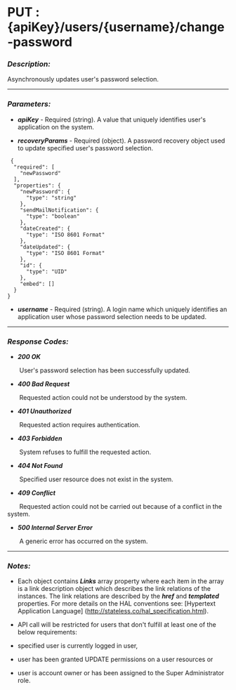 
# PUT : {apiKey}/users/{username}/change-password 

### *Description:* 
Asynchronously updates user&#39;s password selection. 



* * *
### *Parameters:*


- ***apiKey*** - Required (string). A value that uniquely identifies user&#39;s application on the system. 


- ***recoveryParams*** - Required (object). A password recovery object used to update specified user&#39;s password selection. 

```
 {
  "required": [
    "newPassword"
  ],
  "properties": {
    "newPassword": {
      "type": "string"
    },
    "sendMailNotification": {
      "type": "boolean"
    },
    "dateCreated": {
      "type": "ISO 8601 Format"
    },
    "dateUpdated": {
      "type": "ISO 8601 Format"
    },
    "id": {
      "type": "UID"
    },
    "embed": []
  }
} 

```

- ***username*** - Required (string). A login name which uniquely identifies an application user whose password selection needs to be updated. 


* * *
### *Response Codes:*


- ***200  OK*** 

&nbsp;&nbsp;&nbsp;&nbsp;&nbsp;&nbsp; User&#39;s password selection has been successfully updated. 


- ***400  Bad Request*** 

&nbsp;&nbsp;&nbsp;&nbsp;&nbsp;&nbsp; Requested action could not be understood by the system. 


- ***401  Unauthorized*** 

&nbsp;&nbsp;&nbsp;&nbsp;&nbsp;&nbsp; Requested action requires authentication. 


- ***403  Forbidden*** 

&nbsp;&nbsp;&nbsp;&nbsp;&nbsp;&nbsp; System refuses to fulfill the requested action. 


- ***404  Not Found*** 

&nbsp;&nbsp;&nbsp;&nbsp;&nbsp;&nbsp; Specified user resource does not exist in the system. 


- ***409  Conflict*** 

&nbsp;&nbsp;&nbsp;&nbsp;&nbsp;&nbsp; Requested action could not be carried out because of a conflict in the system. 


- ***500  Internal Server Error*** 

&nbsp;&nbsp;&nbsp;&nbsp;&nbsp;&nbsp; A generic error has occurred on the system. 



* * *
### *Notes:* 
- Each object contains ***Links*** array property where each item in the array is a link description object which describes the link relations of the instances. The link relations are described by the ***href*** and ***templated*** properties. For more details on the HAL conventions see: [Hypertext Application Language] (http://stateless.co/hal_specification.html).

-  API call will be restricted for users that don't fulfill at least one of the below requirements:
  - specified user is currently logged in user,
  - user has been granted UPDATE permissions on a user resources or
  - user is account owner or has been assigned to the Super Administrator role. 
